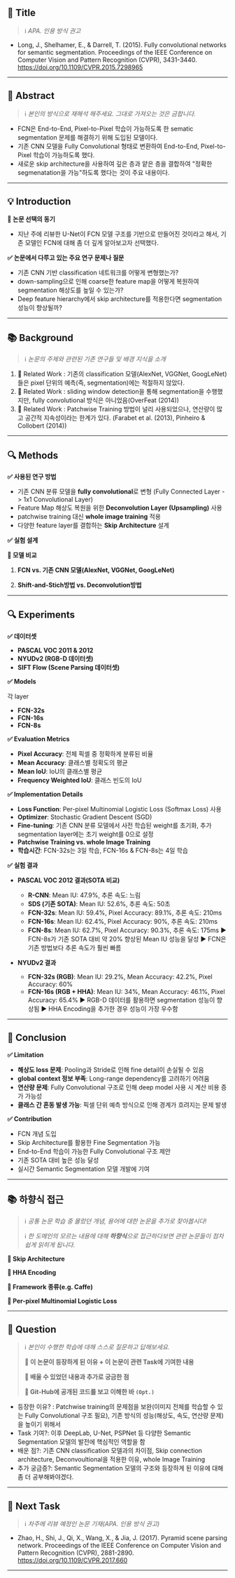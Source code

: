 <aside>

<aside>

## **📘 Title**

> ℹ️ *APA. 인용 방식 권고*
> 
</aside>

- Long, J., Shelhamer, E., & Darrell, T. (2015). Fully convolutional networks for semantic segmentation. Proceedings of the IEEE Conference on Computer Vision and Pattern Recognition (CVPR), 3431-3440. https://doi.org/10.1109/CVPR.2015.7298965
</aside>

---

<aside>

<aside>

## **📖 Abstract**

> ℹ️ *본인의 방식으로 재해석 해주세요. 그대로 가져오는 것은 금합니다.*
> 
</aside>

- FCN은 End-to-End, Pixel-to-Pixel 학습이 가능하도록 한 sematic segmentation 문제를 해결하기 위해 도입된 모델이다. 
- 기존 CNN 모델을 Fully Convolutional 형태로 변환하여 End-to-End, Pixel-to-Pixel 학습이 가능하도록 했다.
- 새로운 skip architecture을 사용하여 깊은 층과 얕은 층을 결합하여 "정확한 segmenatation을 가능"하도록 했다는 것이 주요 내용이다.

</aside>

---

<aside>

<aside>

## **💡 Introduction**

</aside>

**📍 논문 선택의 동기**

- 지난 주에 리뷰한 U-Net이 FCN 모델 구조를 기반으로 만들어진 것이라고 해서, 기존 모델인 FCN에 대해 좀 더 깊게 알아보고자 선택했다.

**✅ 논문에서 다루고 있는 주요 연구 문제나 질문**

- 기존 CNN 기반 classification 네트워크를 어떻게 변형했는가?
- down-sampling으로 인해 coarse한 feature map을 어떻게 복원하여 segmentation 해상도를 높일 수 있는가?
- Deep feature hierarchy에서 skip architecture를 적용한다면 segmentation 성능이 향상될까?

</aside>

---

<aside>

<aside>

## **📚 Background**

> ℹ️ *논문의 주제와 관련된 기존 연구들 및 배경 지식을 소개*
> 
</aside>

1. 📍 Related Work : 기존의 classification 모델(AlexNet, VGGNet, GoogLeNet)들은 pixel 단위의 예측(즉, segmentation)에는 적절하지 않았다.
2. 📍 Related Work : sliding window detection을 통해 segmentation을 수행했지만, fully convolutional 방식은 아니었음(OverFeat (2014))
3. 📍 Related Work : Patchwise Training 방법이 널리 사용되었으나, 연산량이 많고 공간적 지속성이라는 한계가 있다. (Farabet et al. (2013), Pinheiro & Collobert (2014))
</aside>

---

<aside>

<aside>

## **🔍 Methods**

</aside>

**✅ 사용된 연구 방법**

- 기존 CNN 분류 모델을 **fully convolutional**로 변형 (Fully Connected Layer -> 1x1 Convolutional Layer)
- Feature Map 해상도 복원을 위한 **Deconvolution Layer (Upsampling)** 사용
- patchwise training 대신 **whole image training** 적용
- 다양한 feature layer를 결합하는 **Skip Architecture** 설계

**✅ 실험 설계**

**📍 모델 비교**

1. **FCN vs. 기존 CNN 모델(AlexNet, VGGNet, GoogLeNet)**
    
2. **Shift-and-Stich방법 vs. Deconvolution방법**
 
</aside>

---

<aside>

<aside>

## **🔍 Experiments**

</aside>

**✅ 데이터셋**

- **PASCAL VOC 2011 & 2012**
- **NYUDv2 (RGB-D 데이터셋)**
- **SIFT Flow (Scene Parsing 데이터셋)**

**✅ Models**

각 layer
- **FCN-32s**
- **FCN-16s**
- **FCN-8s**

**✅ Evaluation Metrics**

- **Pixel Accuracy**: 전체 픽셀 중 정확하게 분류된 비율
- **Mean Accuracy**: 클래스별 정확도의 평균
- **Mean IoU**: IoU의 클래스별 평균
- **Frequency Weighted IoU**: 클래스 빈도의 IoU

**✅ Implementation Details**

- **Loss Function**: Per-pixel Multinomial Logistic Loss (Softmax Loss) 사용
- **Optimizer**: Stochastic Gradient Descent (SGD)
- **Fine-tuning**: 기존 CNN 분류 모델에서 사전 학습된 weight를 초기화, 추가 segmentation layer에는 초기 weight를 0으로 설정
- **Patchwise Training vs. whole Image Training**
- **학습시간**: FCN-32s는 3일 학습, FCN-16s & FCN-8s는 4일 학습

**✅ 실험 결과**

- **PASCAL VOC 2012 결과(SOTA 비교)**
    - **R-CNN**: Mean IU: 47.9%, 추론 속도: 느림
    - **SDS (기존 SOTA)**: Mean IU: 52.6%, 추론 속도: 50초
    - **FCN-32s**: Mean IU: 59.4%, Pixel Accuracy: 89.1%, 추론 속도: 210ms
    - **FCN-16s**: Mean IU: 62.4%, Pixel Accuracy: 90%, 추론 속도: 210ms
    - **FCN-8s**: Mean IU: 62.7%, Pixel Accuracy: 90.3%, 추론 속도: 175ms
  ▶️ FCN-8s가 기존 SOTA 대비 약 20% 향상된 Mean IU 성능을 달성
  ▶️ FCN은 기존 방법보다 추론 속도가 훨씬 빠름

- **NYUDv2 결과**
    - **FCN-32s (RGB)**: Mean IU: 29.2%, Mean Accuracy: 42.2%, Pixel Accuracy: 60% 
    - **FCN-16s (RGB + HHA)**: Mean IU: 34%, Mean Accuracy: 46.1%, Pixel Accuracy: 65.4%
  ▶️ RGB-D 데이터를 활용하면 segmentation 성능이 향상됨
  ▶️ HHA Encoding을 추가한 경우 성능이 가장 우수함

</aside>

---

<aside>

<aside>

## **📖 Conclusion**

</aside>

**✅ Limitation**

- **해상도 loss 문제**: Pooling과 Stride로 인해 fine detail이 손실될 수 있음
- **global context 정보 부족**: Long-range dependency를 고려하기 어려움
- **연산량 문제**: Fully Convolutional 구조로 인해 deep model 사용 시 계산 비용 증가 가능성
- **클래스 간 혼동 발생 가능**: 픽셀 단위 예측 방식으로 인해 경계가 흐려지는 문제 발생


**✅ Contribution**

- FCN 개념 도입
- Skip Architecture를 활용한 Fine Segmentation 가능
- End-to-End 학습이 가능한 Fully Convolutional 구조 제안
- 기존 SOTA 대비 높은 성능 달성
- 실시간 Semantic Segmentation 모델 개발에 기여

</aside>

---

<aside>

<aside>

## **📚 하향식 접근**

> ℹ️ *공통 논문 학습 중 몰랐던 개념, 용어에 대한 논문을 추가로 찾아봅시다!*
> 
> 
> ℹ️ *한 도메인의 모르는 내용에 대해 **하향식**으로 접근하다보면 관련 논문들이 점차 쉽게 읽히게 됩니다.* 
> 
</aside>

**📍 Skip Architecture**

**📍 HHA Encoding** 

**📍 Framework 종류(e.g. Caffe)**

**📍 Per-pixel Multinomial Logistic Loss**

</aside>

---

<aside>

<aside>

## **🤔 Question**

> ℹ️ *본인이 수행한 학습에 대해 스스로 질문하고 답해보세요.*
> 
> 
> **📍 이 논문이 등장하게 된 이유 + 이 논문이 관련 Task에 기여한 내용**
> 
> **📍 배울 수 있었던 내용과 추가로 궁금한 점**
> 
> **📍 Git-Hub에 공개된 코드를 보고 이해한 바 `(Opt.)`**
> 
</aside>

- 등장한 이유?
: Patchwise training의 문제점을 보완(이미지 전체를 학습할 수 있는 Fully Convolutional 구조 필요),
 기존 방식의 성능(해상도, 속도, 연산량 문제)을 높이기 위해서 
- Task 기여?: 이후 DeepLab, U-Net, PSPNet 등 다양한 Semantic Segmentation 모델의 발전에 핵심적인 역할을 함
- 배운 점?: 기존 CNN classification 모델과의 차이점, Skip connection architecture, Deconvoultional을 적용한 이유, whole Image Training
- 추가 궁금증?: Semantic Segmentation 모델의 구조와 등장하게 된 이유에 대해 좀 더 공부해봐야겠다.

</aside>

---

<aside>

<aside>

## **🤔 Next Task**

> ℹ️ *차주에 리뷰 예정인 논문 기재(APA. 인용 방식 권고)*
> 
</aside>

- Zhao, H., Shi, J., Qi, X., Wang, X., & Jia, J. (2017). Pyramid scene parsing network. Proceedings of the IEEE Conference on Computer Vision and Pattern Recognition (CVPR), 2881-2890. https://doi.org/10.1109/CVPR.2017.660

</aside>

---
